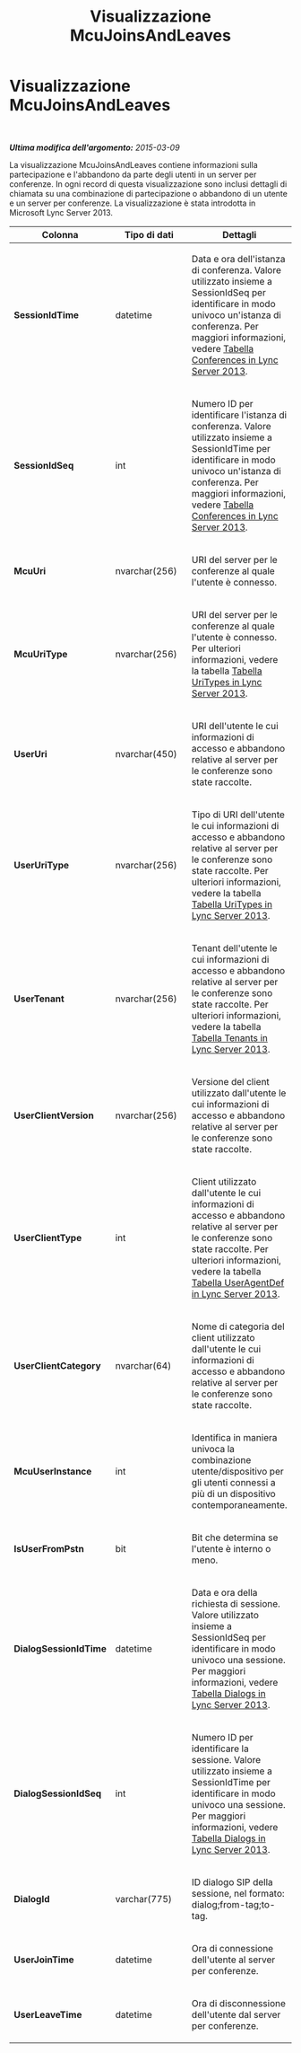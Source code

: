 ﻿---
title: Visualizzazione McuJoinsAndLeaves
TOCTitle: Visualizzazione McuJoinsAndLeaves
ms:assetid: 6f00b8e7-b8b6-4657-ac5e-d8a571806ae2
ms:mtpsurl: https://technet.microsoft.com/it-it/library/JJ688088(v=OCS.15)
ms:contentKeyID: 49887601
ms.date: 08/24/2015
mtps_version: v=OCS.15
ms.translationtype: HT
---

# Visualizzazione McuJoinsAndLeaves

 

_**Ultima modifica dell'argomento:** 2015-03-09_

La visualizzazione McuJoinsAndLeaves contiene informazioni sulla partecipazione e l'abbandono da parte degli utenti in un server per conferenze. In ogni record di questa visualizzazione sono inclusi dettagli di chiamata su una combinazione di partecipazione o abbandono di un utente e un server per conferenze. La visualizzazione è stata introdotta in Microsoft Lync Server 2013.


<table>
<colgroup>
<col style="width: 33%" />
<col style="width: 33%" />
<col style="width: 33%" />
</colgroup>
<thead>
<tr class="header">
<th>Colonna</th>
<th>Tipo di dati</th>
<th>Dettagli</th>
</tr>
</thead>
<tbody>
<tr class="odd">
<td><p><strong>SessionIdTime</strong></p></td>
<td><p>datetime</p></td>
<td><p>Data e ora dell'istanza di conferenza. Valore utilizzato insieme a SessionIdSeq per identificare in modo univoco un'istanza di conferenza. Per maggiori informazioni, vedere <a href="lync-server-2013-conferences-table.md">Tabella Conferences in Lync Server 2013</a>.</p></td>
</tr>
<tr class="even">
<td><p><strong>SessionIdSeq</strong></p></td>
<td><p>int</p></td>
<td><p>Numero ID per identificare l'istanza di conferenza. Valore utilizzato insieme a SessionIdTime per identificare in modo univoco un'istanza di conferenza. Per maggiori informazioni, vedere <a href="lync-server-2013-conferences-table.md">Tabella Conferences in Lync Server 2013</a>.</p></td>
</tr>
<tr class="odd">
<td><p><strong>McuUri</strong></p></td>
<td><p>nvarchar(256)</p></td>
<td><p>URI del server per le conferenze al quale l'utente è connesso.</p></td>
</tr>
<tr class="even">
<td><p><strong>McuUriType</strong></p></td>
<td><p>nvarchar(256)</p></td>
<td><p>URI del server per le conferenze al quale l'utente è connesso. Per ulteriori informazioni, vedere la tabella <a href="lync-server-2013-uritypes-table.md">Tabella UriTypes in Lync Server 2013</a>.</p></td>
</tr>
<tr class="odd">
<td><p><strong>UserUri</strong></p></td>
<td><p>nvarchar(450)</p></td>
<td><p>URI dell'utente le cui informazioni di accesso e abbandono relative al server per le conferenze sono state raccolte.</p></td>
</tr>
<tr class="even">
<td><p><strong>UserUriType</strong></p></td>
<td><p>nvarchar(256)</p></td>
<td><p>Tipo di URI dell'utente le cui informazioni di accesso e abbandono relative al server per le conferenze sono state raccolte. Per ulteriori informazioni, vedere la tabella <a href="lync-server-2013-uritypes-table.md">Tabella UriTypes in Lync Server 2013</a>.</p></td>
</tr>
<tr class="odd">
<td><p><strong>UserTenant</strong></p></td>
<td><p>nvarchar(256)</p></td>
<td><p>Tenant dell'utente le cui informazioni di accesso e abbandono relative al server per le conferenze sono state raccolte. Per ulteriori informazioni, vedere la tabella <a href="lync-server-2013-tenants-table.md">Tabella Tenants in Lync Server 2013</a>.</p></td>
</tr>
<tr class="even">
<td><p><strong>UserClientVersion</strong></p></td>
<td><p>nvarchar(256)</p></td>
<td><p>Versione del client utilizzato dall'utente le cui informazioni di accesso e abbandono relative al server per le conferenze sono state raccolte.</p></td>
</tr>
<tr class="odd">
<td><p><strong>UserClientType</strong></p></td>
<td><p>int</p></td>
<td><p>Client utilizzato dall'utente le cui informazioni di accesso e abbandono relative al server per le conferenze sono state raccolte. Per ulteriori informazioni, vedere la tabella <a href="lync-server-2013-useragentdef-table.md">Tabella UserAgentDef in Lync Server 2013</a>.</p></td>
</tr>
<tr class="even">
<td><p><strong>UserClientCategory</strong></p></td>
<td><p>nvarchar(64)</p></td>
<td><p>Nome di categoria del client utilizzato dall'utente le cui informazioni di accesso e abbandono relative al server per le conferenze sono state raccolte.</p></td>
</tr>
<tr class="odd">
<td><p><strong>McuUserInstance</strong></p></td>
<td><p>int</p></td>
<td><p>Identifica in maniera univoca la combinazione utente/dispositivo per gli utenti connessi a più di un dispositivo contemporaneamente.</p></td>
</tr>
<tr class="even">
<td><p><strong>IsUserFromPstn</strong></p></td>
<td><p>bit</p></td>
<td><p>Bit che determina se l'utente è interno o meno.</p></td>
</tr>
<tr class="odd">
<td><p><strong>DialogSessionIdTime</strong></p></td>
<td><p>datetime</p></td>
<td><p>Data e ora della richiesta di sessione. Valore utilizzato insieme a SessionIdSeq per identificare in modo univoco una sessione. Per maggiori informazioni, vedere <a href="lync-server-2013-dialogs-table.md">Tabella Dialogs in Lync Server 2013</a>.</p></td>
</tr>
<tr class="even">
<td><p><strong>DialogSessionIdSeq</strong></p></td>
<td><p>int</p></td>
<td><p>Numero ID per identificare la sessione. Valore utilizzato insieme a SessionIdTime per identificare in modo univoco una sessione. Per maggiori informazioni, vedere <a href="lync-server-2013-dialogs-table.md">Tabella Dialogs in Lync Server 2013</a>.</p></td>
</tr>
<tr class="odd">
<td><p><strong>DialogId</strong></p></td>
<td><p>varchar(775)</p></td>
<td><p>ID dialogo SIP della sessione, nel formato: dialog;from-tag;to-tag.</p></td>
</tr>
<tr class="even">
<td><p><strong>UserJoinTime</strong></p></td>
<td><p>datetime</p></td>
<td><p>Ora di connessione dell'utente al server per conferenze.</p></td>
</tr>
<tr class="odd">
<td><p><strong>UserLeaveTime</strong></p></td>
<td><p>datetime</p></td>
<td><p>Ora di disconnessione dell'utente dal server per conferenze.</p></td>
</tr>
</tbody>
</table>

